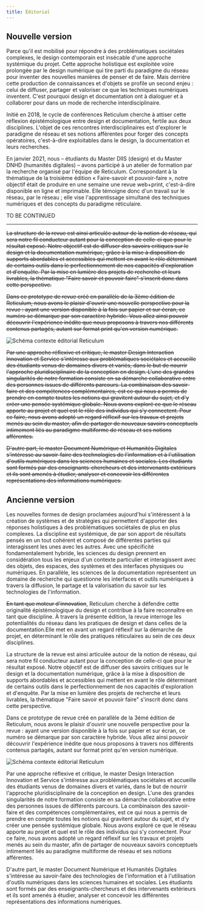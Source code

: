 ```yaml
---
title: Éditorial
---
```


## Nouvelle version

Parce qu'il est mobilisé pour répondre à des problématiques sociétales complexes, le design contemporain est insécable d'une approche  systémique du projet. Cette approche holistique est exploitée voire prolongée par le design numérique qui tire parti du paradigme du réseau pour inventer des nouvelles manières de penser et de faire. Mais derrière cette production de connaissances et d'objets se profile un second enjeu : celui de diffuser, partager et valoriser ce que les techniques numériques inventent. C'est pourquoi design et documentation ont à dialoguer et à collaborer pour dans un mode de recherche interdisciplinaire.

Initié en 2018, le cycle de conférences Reticulum cherche à attiser cette réflexion épistémologique entre design et documentation, fertile aux deux disciplines. L'objet de ces rencontres interdisciplinaires est d'explorer le paradigme de réseau et ses notions afférentes pour forger des concepts opératoires, c'est-à-dire exploitables dans le design, la documentation et leurs recherches.

En janvier 2021, nous – étudiants du Master DIIS (design) et du Master DNHD (humanités digitales) – avons participé à un atelier de formation par la recherche organisé par l'équipe de Reticulum. Correspondant à la thématique de la troisième édition « Faire-savoir et pouvoir-faire », notre objectif était de produire en une semaine une revue web+print, c'est-à-dire disponible en ligne et imprimable. Elle témoigne donc d'un travail sur le réseau, par le réseau ; elle vise l'apprentissage simultané des techniques numériques et des concepts du paradigme réticulaire.

TO BE CONTINUED

***

~~La structure de la revue est ainsi articulée autour de la notion de réseau, qui sera notre fil conducteur autant pour la conception de celle-ci que pour le résultat exposé. Notre objectif est de diffuser des savoirs critiques sur le design et la documentation numérique, grâce à la mise à disposition de supports abordables et accessibles qui mettent en avant le rôle déterminant de certains outils dans le perfectionnement de nos capacités d'exploration et d'enquête. Par la mise en lumière des projets de recherche et leurs livrables, la thématique &quot;Faire savoir et pouvoir faire&quot; s'inscrit donc dans cette perspective.~~

~~Dans ce prototype de revue créé en parallèle de la 3ème édition de Reticulum, nous avons le plaisir d'ouvrir une nouvelle perspective pour la revue : ayant une version disponible à la fois sur papier et sur écran, ce numéro se démarque par son caractère hybride. Vous allez ainsi pouvoir découvrir l'expérience inédite que nous proposons à travers nos différents contenus partagés, autant sur format print qu'en version numérique.~~

![Schéma contexte éditorial Reticulum]()

~~Par une approche réflexive et critique, le master Design Interaction Innovation et Service s'intéresse aux problématiques sociétales et accueille des étudiants venus de domaines divers et variés, dans le but de nourrir l'approche pluridisciplinaire de la conception en design. L'une des grandes singularités de notre formation consiste en sa démarche collaborative entre des personnes issues de différents parcours. La combinaison des savoir-faire et des compétences complémentaires, est ce qui nous a permis de prendre en compte toutes les notions qui gravitent autour du sujet, et d'y créer une pensée systémique globale. Nous avons exploré ce que le réseau apporte au projet et quel est le rôle des individus qui s'y connectent. Pour ce faire, nous avons adopté un regard réflexif sur les travaux et projets menés au sein du master, afin de partager de nouveaux savoirs conceptuels intimement liés au paradigme multiforme de réseau et ses notions afférentes.~~

~~D'autre part, le master Document Numérique et Humanités Digitales s'intéresse au savoir-faire des technologies de l'information et à l'utilisation d'outils numériques dans les sciences humaines et sociales. Les étudiants sont formés par des enseignants-chercheurs et des intervenants extérieurs et ils sont amenés à étudier, analyser et concevoir les différentes représentations des informations numériques.~~

## Ancienne version

Les nouvelles formes de design proclamées aujourd'hui s'intéressent à la création de systèmes et de stratégies qui permettent d'apporter des réponses holistiques à des problématiques sociétales de plus en plus complexes. La discipline est systémique, de par son apport de résultats pensés en un tout cohérent et composé de différentes parties qui interagissent les unes avec les autres. Avec une spécificité fondamentalement hybride, les sciences du design prennent en considération tous les enjeux d'un contexte particulier et interagissent avec des objets, des espaces, des systèmes et des interfaces physiques ou numériques. En parallèle, les sciences de la documentation représentent un domaine de recherche qui questionne les interfaces et outils numériques à travers la diffusion, le partage et la valorisation du savoir sur les technologies de l'information.

~~En tant que moteur d'innovation~~, Reticulum cherche à défendre cette originalité épistémologique du design et contribue à la faire reconnaître en tant que discipline. À travers la présente édition, la revue interroge les potentialités du réseau dans les pratiques de design et dans celles de la documentation.Elle met en avant un regard réflexif sur la démarche de projet, en déterminant le rôle des pratiques réticulaires au sein de ces deux disciplines.

La structure de la revue est ainsi articulée autour de la notion de réseau, qui sera notre fil conducteur autant pour la conception de celle-ci que pour le résultat exposé. Notre objectif est de diffuser des savoirs critiques sur le design et la documentation numérique, grâce à la mise à disposition de supports abordables et accessibles qui mettent en avant le rôle déterminant de certains outils dans le perfectionnement de nos capacités d'exploration et d'enquête. Par la mise en lumière des projets de recherche et leurs livrables, la thématique &quot;Faire savoir et pouvoir faire&quot; s'inscrit donc dans cette perspective.

Dans ce prototype de revue créé en parallèle de la 3émé édition de Reticulum, nous avons le plaisir d'ouvrir une nouvelle perspective pour la revue : ayant une version disponible à la fois sur papier et sur écran, ce numéro se démarque par son caractère hybride. Vous allez ainsi pouvoir découvrir l'expérience inédite que nous proposons à travers nos différents contenus partagés, autant sur format print qu'en version numérique.

![Schéma contexte éditorial Reticulum]()

Par une approche réflexive et critique, le master Design Interaction Innovation et Service s'intéresse aux problématiques sociétales et accueille des étudiants venus de domaines divers et variés, dans le but de nourrir l'approche pluridisciplinaire de la conception en design. L'une des grandes singularités de notre formation consiste en sa démarche collaborative entre des personnes issues de différents parcours. La combinaison des savoir-faire et des compétences complémentaires, est ce qui nous a permis de prendre en compte toutes les notions qui gravitent autour du sujet, et d'y créer une pensée systémique globale. Nous avons exploré ce que le réseau apporte au projet et quel est le rôle des individus qui s'y connectent. Pour ce faire, nous avons adopté un regard réflexif sur les travaux et projets menés au sein du master, afin de partager de nouveaux savoirs conceptuels intimement liés au paradigme multiforme de réseau et ses notions afférentes.

D'autre part, le master Document Numérique et Humanités Digitales s'intéresse au savoir-faire des technologies de l'information et à l'utilisation d'outils numériques dans les sciences humaines et sociales. Les étudiants sont formés par des enseignants-chercheurs et des intervenants extérieurs et ils sont amenés à étudier, analyser et concevoir les différentes représentations des informations numériques.